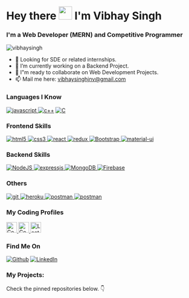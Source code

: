 <h1>Hey there <img src="https://raw.githubusercontent.com/MartinHeinz/MartinHeinz/master/wave.gif" width="35px"> I'm Vibhay Singh</h1>
<h3>I'm a Web Developer (MERN) and Competitive Programmer</h3>

<p align="left"> <img src="https://komarev.com/ghpvc/?username=vibhaysingh&label=Profile%20views&color=0e75b6&style=flat" alt="vibhaysingh" /> </p>

- 👀 Looking for SDE or related internships.
- 🌱 I’m currently working on a Backend Project.
- 💞️ I"m ready to collaborate on Web Development Projects.
- 📫 Mail me here:  vibhaysinghjnv@gmail.com

<h3 align="left">Languages I Know</h3>
<p align="left">
<a href="https://developer.mozilla.org/en-US/docs/Web/JavaScript" target="_blank"> 
<img src="https://img.shields.io/badge/JavaScript-F7DF1E?style=for-the-badge&logo=javascript&logoColor=black" alt="javascript" /> </a> 
<a href="https://isocpp.org/" target="_blank"><img src="https://img.shields.io/badge/C++-blue.svg?style=for-the-badge&logo=c%2B%2B&logoColor=black" alt="c++" /></a>
<a href="https://isocpp.org/" target="_blank"><img alt="C" src="https://img.shields.io/badge/c-%2300599C.svg?style=for-the-badge&logo=c&logoColor=white"/></a>
</p> 

<h3 align="left">Frontend Skills</h3>
<p align="left">
<a href="https://www.w3.org/html/" target="_blank"> <img src="https://img.shields.io/badge/HTML5-E34F26?style=for-the-badge&logo=html5&logoColor=white" alt="html5" /> </a>
<a href="https://www.w3schools.com/css/" target="_blank"> <img src="https://img.shields.io/badge/CSS3-1572B6?style=for-the-badge&logo=css3&logoColor=white" alt="css3" /> </a>
<a href="https://reactjs.org/" target="_blank"> <img src="https://img.shields.io/badge/React-20232A?style=for-the-badge&logo=react&logoColor=61DAFB" alt="react" /> </a>
<a href="https://redux.js.org" target="_blank"> <img src="https://img.shields.io/badge/Redux-593D88?style=for-the-badge&logo=redux&logoColor=white" alt="redux" /> </a>
<a href="https://getbootstrap.com" target="_blank"> <img alt="Bootstrap" src="https://img.shields.io/badge/bootstrap-%23563D7C.svg?style=for-the-badge&logo=bootstrap&logoColor=white"/> </a>
<a href="https://material-ui.org/" target="_blank"> <img src="https://img.shields.io/badge/Material--UI-0081CB?style=for-the-badge&logo=material-ui&logoColor=white" alt="material-ui" /></a>
</p>

<h3 align="left">Backend Skills</h3>
<p align="left">
<a href="https://nodejs.org" target="_blank"> <img alt="NodeJS" src="https://img.shields.io/badge/node.js-%2343853D.svg?style=for-the-badge&logo=node-dot-js&logoColor=white"/> </a>
<a href="https://www.expressjs.com" target="_blank"> <img src="https://img.shields.io/badge/Express.js-000000?style=for-the-badge&logo=express&logoColor=white" alt="expressjs" /> </a>
<a href="https://www.mongodb.com/" target="_blank"> <img alt="MongoDB" src ="https://img.shields.io/badge/MongoDB-%234ea94b.svg?style=for-the-badge&logo=mongodb&logoColor=white"/> </a>
<a href="https://www.firebase.com/" target="_blank"> <img alt="Firebase" src="https://img.shields.io/badge/firebase-%23039BE5.svg?style=for-the-badge&logo=firebase"/> </a>
</p>

<h3 align="left">Others</h3>
<p align="left">
<a href="https://git-scm.com/" target="_blank"> <img src="https://img.shields.io/badge/Git-F05032?style=for-the-badge&logo=git&logoColor=white" alt="git" /> </a>
<a href="https://heroku.com" target="_blank"> <img src="https://img.shields.io/badge/Heroku-430098?style=for-the-badge&logo=heroku&logoColor=white" alt="heroku" /> </a>
<a href="https://postman.com" target="_blank"> <img src="https://img.shields.io/badge/postman-E95723?style=for-the-badge&logo=postman&logoColor=white" alt="postman" /> </a>
<a href="https://code.visualstudio.com" target="_blank"> <img src="https://img.shields.io/badge/VS_Code-0078D4?style=for-the-badge&logo=visual%20studio%20code&logoColor=white" alt="postman" /> </a>
</p>

<h3 align="left">My Coding Profiles</h3>
<p align="left">
<a href="https://codeforces.com/profile/vibhaysingh" target="_blank"> <img alt="Codeforces" src ="https://cp-logo.vercel.app/codeforces/vibhaysingh?logo=true" height="28px"/> </a>
<a href="https://www.codechef.com/users/vibhaysingh" target="_blank"> <img alt="Codechef" src ="https://cp-logo.vercel.app/codechef/vibhaysingh?logo=true" height="28px"/> </a>
<a href="https://leetcode.com/vibhaysingh/" target="_blank"> <img alt="Leetcode" src ="https://cp-logo.vercel.app/leetcode/vibhaysingh?logo=true" height="28px"/> </a>
</p>

<h3>Find Me On</h3>
<a href="https://github.com/vibhaysingh" target="_blank"><img alt="Github" src="https://img.shields.io/badge/GitHub-%2312100E.svg?&style=for-the-badge&logo=Github&logoColor=white" /></a> 
<a href="https://www.linkedin.com/in/vibhay-singh-56a9141a7" target="_blank"><img alt="LinkedIn" src="https://img.shields.io/badge/linkedin-%230077B5.svg?&style=for-the-badge&logo=linkedin&logoColor=white" /></a>


<h3>My Projects:</h3>
<p>
Check the pinned repositories below. 👇
</p>
